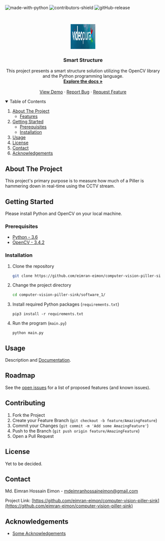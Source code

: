 <!-- PROJECT SHIELDS -->
<!--
*** I'm using markdown "reference style" links for readability.
*** Reference links are enclosed in brackets [ ] instead of parentheses ( ).
*** See the bottom of this document for the declaration of the reference variables
*** for contributors-url, forks-url, etc. This is an optional, concise syntax you may use.
*** https://www.markdownguide.org/basic-syntax/#reference-style-links
-->
![made-with-python]
![contributors-shield]
![gitHub-release]




<!-- PROJECT LOGO -->
<br />
<p align="center">
  <a href="https://github.com/eimran-eimon/computer-vision-piller-sink/">
    <img src="readme_resources/logo.png" alt="Logo" width="80" height="80">
  </a>

  <h3 align="center">Smart Structure</h3>

  <p align="center">
    This project presents a smart structure solution utilizing the OpenCV library and the Python programming language.
    <br />
    <a href="https://github.com/eimran-eimon/computer-vision-piller-sink/"><strong>Explore the docs »</strong></a>
    <br />
    <br />
    <a href="https://github.com/eimran-eimon/computer-vision-piller-sink/">View Demo</a>
    ·
    <a href="https://github.com/eimran-eimon/computer-vision-piller-sink/">Report Bug</a>
    ·
    <a href="https://github.com/eimran-eimon/computer-vision-piller-sink/">Request Feature</a>
</p>



<!-- TABLE OF CONTENTS -->
<details open="open">
  <summary>Table of Contents</summary>
  <ol>
    <li>
      <a href="#about-the-project">About The Project</a>
      <ul>
        <li><a href="#built-with">Features</a></li>
      </ul>
    </li>
    <li>
      <a href="#getting-started">Getting Started</a>
      <ul>
        <li><a href="#prerequisites">Prerequisites</a></li>
        <li><a href="#installation">Installation</a></li>
      </ul>
    </li>
    <li><a href="#usage">Usage</a></li>
    <li><a href="#license">License</a></li>
    <li><a href="#contact">Contact</a></li>
    <li><a href="#acknowledgements">Acknowledgements</a></li>
  </ol>
</details>



<!-- ABOUT THE PROJECT -->
## About The Project

This project's primary purpose is to measure how much of a Piller is hammering down in real-time using the CCTV stream.


<!-- GETTING STARTED -->
## Getting Started
Please install Python and OpenCV on your local machine.

### Prerequisites

* [Python - 3.6](https://www.python.org/)
* [OpenCV - 3.4.2](https://opencv.org/release/opencv-3-4-2/)


### Installation

1. Clone the repository
   ```sh
   git clone https://github.com/eimran-eimon/computer-vision-piller-sink
   ```
3. Change the project directory
   ```sh
   cd computer-vision-piller-sink/software_1/
   ```
4. Install required Python packages (`requirements.txt`)
   ```JS
   pip3 install -r requirements.txt
   ```
   
5. Run the program (`main.py`)
   ```JS
   python main.py
   ```



<!-- USAGE EXAMPLES -->
## Usage

Description and [Documentation](https://example.com).



<!-- ROADMAP -->
## Roadmap

See the [open issues](https://github.com/eimran-eimon/computer-vision-piller-sink/issues) for a list of proposed features (and known issues).



<!-- CONTRIBUTING -->
## Contributing

1. Fork the Project
2. Create your Feature Branch (`git checkout -b feature/AmazingFeature`)
3. Commit your Changes (`git commit -m 'Add some AmazingFeature'`)
4. Push to the Branch (`git push origin feature/AmazingFeature`)
5. Open a Pull Request



<!-- LICENSE -->
## License
 Yet to be decided.


<!-- CONTACT -->
## Contact

Md. Eimran Hossain Eimon - mdeimranhossaineimon@gmail.com

Project Link: [https://github.com/eimran-eimon/computer-vision-piller-sink](https://github.com/eimran-eimon/computer-vision-piller-sink)



<!-- ACKNOWLEDGEMENTS -->
## Acknowledgements
* [Some Acknowledgements]()





<!-- MARKDOWN LINKS & IMAGES -->
<!-- https://www.markdownguide.org/basic-syntax/#reference-style-links -->
[contributors-shield]: https://img.shields.io/badge/Contributor-Eimran_Eimon-<COLOR>.svg
[made-with-python]: http://ForTheBadge.com/images/badges/made-with-python.svg
[gitHub-release]: https://img.shields.io/badge/Release-Software_I-blue.svg
[product-screenshot]: images/screenshot.png